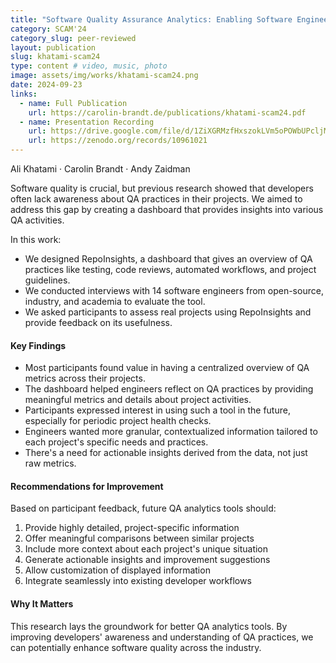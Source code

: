 ```yaml
---
title: "Software Quality Assurance Analytics: Enabling Software Engineers to Reflect on QA Practices"
category: SCAM'24
category_slug: peer-reviewed
layout: publication
slug: khatami-scam24
type: content # video, music, photo
image: assets/img/works/khatami-scam24.png
date: 2024-09-23
links:
  - name: Full Publication
    url: https://carolin-brandt.de/publications/khatami-scam24.pdf
  - name: Presentation Recording
    url: https://drive.google.com/file/d/1ZiXGRMzfHxszokLVm5oPOWbUPcljMDyh/view?usp=sharing
    url: https://zenodo.org/records/10961021
---
```


Ali Khatami · Carolin Brandt · Andy Zaidman

Software quality is crucial, but previous research showed that developers often lack awareness about QA practices in their projects. We aimed to address this gap by creating a dashboard that provides insights into various QA activities.

In this work:
- We designed RepoInsights, a dashboard that gives an overview of QA practices like testing, code reviews, automated workflows, and project guidelines.
- We conducted interviews with 14 software engineers from open-source, industry, and academia to evaluate the tool.
- We asked participants to assess real projects using RepoInsights and provide feedback on its usefulness.

#### Key Findings

- Most participants found value in having a centralized overview of QA metrics across their projects.
- The dashboard helped engineers reflect on QA practices by providing meaningful metrics and details about project activities.
- Participants expressed interest in using such a tool in the future, especially for periodic project health checks.
- Engineers wanted more granular, contextualized information tailored to each project's specific needs and practices.
- There's a need for actionable insights derived from the data, not just raw metrics.

#### Recommendations for Improvement

Based on participant feedback, future QA analytics tools should:
1. Provide highly detailed, project-specific information
1. Offer meaningful comparisons between similar projects
1. Include more context about each project's unique situation
1. Generate actionable insights and improvement suggestions
1. Allow customization of displayed information
1. Integrate seamlessly into existing developer workflows

#### Why It Matters

This research lays the groundwork for better QA analytics tools. By improving developers' awareness and understanding of QA practices, we can potentially enhance software quality across the industry.
